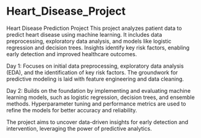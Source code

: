 # Heart_Disease_Project
Heart Disease Prediction Project This project analyzes patient data to predict heart disease using machine learning. It includes data preprocessing, exploratory data analysis, and models like logistic regression and decision trees. Insights identify key risk factors, enabling early detection and improved healthcare outcomes.

Day 1: Focuses on initial data preprocessing, exploratory data analysis (EDA), and the identification of key risk factors. The groundwork for predictive modeling is laid with feature engineering and data cleaning.

Day 2: Builds on the foundation by implementing and evaluating machine learning models, such as logistic regression, decision trees, and ensemble methods. Hyperparameter tuning and performance metrics are used to refine the models for better accuracy and reliability.

The project aims to uncover data-driven insights for early detection and intervention, leveraging the power of predictive analytics.
